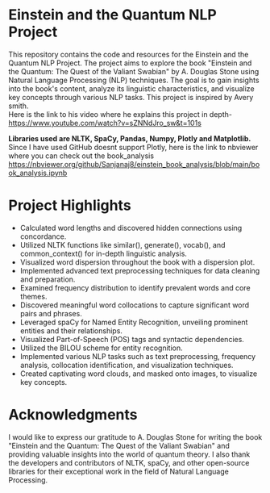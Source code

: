 # Einstein and the Quantum NLP Project
This repository contains the code and resources for the Einstein and the Quantum NLP Project. The project aims to explore the book "Einstein and the Quantum: The Quest of the Valiant Swabian" by A. Douglas Stone using Natural Language Processing (NLP) techniques. The goal is to gain insights into the book's content, analyze its linguistic characteristics, and visualize key concepts through various NLP tasks.
This project is inspired by Avery smith. 
<br> Here is the link to his video where he explains this project in depth- https://www.youtube.com/watch?v=sZNNdJro_sw&t=101s

**Libraries used are NLTK, SpaCy, Pandas, Numpy, Plotly and Matplotlib.**
Since I have used GitHub doesnt support Plotly, here is the link to nbviewer where you can check out the book_analysis
https://nbviewer.org/github/Sanjanaj8/einstein_book_analysis/blob/main/book_analysis.ipynb

# Project Highlights
- Calculated word lengths and discovered hidden connections using concordance.
- Utilized NLTK functions like similar(), generate(), vocab(), and common_context() for in-depth linguistic analysis.
- Visualized word dispersion throughout the book with a dispersion plot.
- Implemented advanced text preprocessing techniques for data cleaning and preparation.
- Examined frequency distribution to identify prevalent words and core themes.
- Discovered meaningful word collocations to capture significant word pairs and phrases.
- Leveraged spaCy for Named Entity Recognition, unveiling prominent entities and their relationships.
- Visualized Part-of-Speech (POS) tags and syntactic dependencies.
- Utilized the BILOU scheme for entity recognition.
- Implemented various NLP tasks such as text preprocessing, frequency analysis, collocation identification, and visualization techniques.
- Created captivating word clouds, and masked onto images, to visualize key concepts.

# Acknowledgments
I would like to express our gratitude to A. Douglas Stone for writing the book "Einstein and the Quantum: The Quest of the Valiant Swabian" and providing valuable insights into the world of quantum theory. 
I also thank the developers and contributors of NLTK, spaCy, and other open-source libraries for their exceptional work in the field of Natural Language Processing.
  
